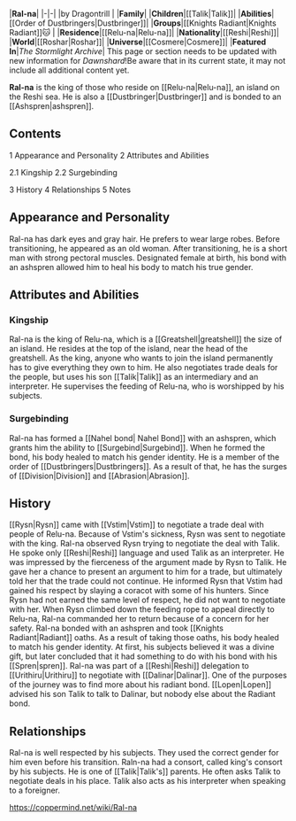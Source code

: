 |**Ral-na**|
|-|-|
|by  Dragontrill |
|**Family**|
|**Children**|[[Talik\|Talik]]|
|**Abilities**|[[Order of Dustbringers\|Dustbringer]]|
|**Groups**|[[Knights Radiant\|Knights Radiant]]🐱︎ |
|**Residence**|[[Relu-na\|Relu-na]]|
|**Nationality**|[[Reshi\|Reshi]]|
|**World**|[[Roshar\|Roshar]]|
|**Universe**|[[Cosmere\|Cosmere]]|
|**Featured In**|*The Stormlight Archive*|
This page or section needs to be updated with new information for *Dawnshard*!Be aware that in its current state, it may not include all additional content yet.

**Ral-na** is the king of those who reside on [[Relu-na\|Relu-na]], an island on the Reshi sea. He is also a [[Dustbringer\|Dustbringer]] and is bonded to an [[Ashspren\|ashspren]].

## Contents

1 Appearance and Personality
2 Attributes and Abilities

2.1 Kingship
2.2 Surgebinding


3 History
4 Relationships
5 Notes


## Appearance and Personality
Ral-na has dark eyes and gray hair. He prefers to wear large robes.
Before transitioning, he appeared as an old woman. After transitioning, he is a short man with strong pectoral muscles. Designated female at birth, his bond with an ashspren allowed him to heal his body to match his true gender.

## Attributes and Abilities
### Kingship
Ral-na is the king of Relu-na, which is a [[Greatshell\|greatshell]] the size of an island. He resides at the top of the island, near the head of the greatshell.
As the king, anyone who wants to join the island permanently has to give everything they own to him. He also negotiates trade deals for the people, but uses his son [[Talik\|Talik]] as an intermediary and an interpreter. He supervises the feeding of Relu-na, who is worshipped by his subjects.

### Surgebinding
Ral-na has formed a [[Nahel bond\| Nahel Bond]] with an ashspren, which grants him the ability to [[Surgebind\|Surgebind]]. When he formed the bond, his body healed to match his gender identity.
He is a member of the order of [[Dustbringers\|Dustbringers]]. As a result of that, he has the surges of [[Division\|Division]] and [[Abrasion\|Abrasion]].

## History
[[Rysn\|Rysn]] came with [[Vstim\|Vstim]] to negotiate a trade deal with people of Relu-na. Because of Vstim's sickness, Rysn was sent to negotiate with the king. Ral-na observed Rysn trying to negotiate the deal with Talik. He spoke only [[Reshi\|Reshi]] language and used Talik as an interpreter. He was impressed by the fierceness of the argument made by Rysn to Talik. He gave her a chance to present an argument to him for a trade, but ultimately told her that the trade could not continue. He informed Rysn that Vstim had gained his respect by slaying a coracot with some of his hunters. Since Rysn had not earned the same level of respect, he did not want to negotiate with her. When Rysn climbed down the feeding rope to appeal directly to Relu-na, Ral-na commanded her to return because of a concern for her safety.
Ral-na bonded with an ashspren and took [[Knights Radiant\|Radiant]] oaths. As a result of taking those oaths, his body healed to match his gender identity. At first, his subjects believed it was a divine gift, but later concluded that it had something to do with his bond with his [[Spren\|spren]].
Ral-na was part of a [[Reshi\|Reshi]] delegation to [[Urithiru\|Urithiru]] to negotiate with [[Dalinar\|Dalinar]]. One of the purposes of the journey was to find more about his radiant bond. [[Lopen\|Lopen]] advised his son Talik to talk to Dalinar, but nobody else about the Radiant bond.

## Relationships
Ral-na is well respected by his subjects. They used the correct gender for him even before his transition.
Raln-na had a consort, called king's consort by his subjects. He is one of [[Talik\|Talik's]] parents. He often asks Talik to negotiate deals in his place. Talik also acts as his interpreter when speaking to a foreigner.



https://coppermind.net/wiki/Ral-na